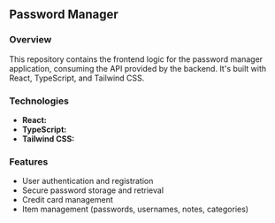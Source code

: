 ## Password Manager

### Overview

This repository contains the frontend logic for the password manager application, consuming the API provided by the backend. It's built with React, TypeScript, and Tailwind CSS.

### Technologies

- **React:**
- **TypeScript:**
- **Tailwind CSS:**

### Features

- User authentication and registration
- Secure password storage and retrieval
- Credit card management
- Item management (passwords, usernames, notes, categories)
